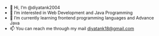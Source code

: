 - 👋 Hi, I’m @diyatank2004
- 👀 I’m interested in Web Development and Java Programming
- 🌱 I’m currently learning frontend programming languages and Advance Java
- 📫 You can reach me through my mail diyatank18@gmail.com

<!---
diyatank2004/diyatank2004 is a ✨ special ✨ repository because its `README.md` (this file) appears on your GitHub profile.
You can click the Preview link to take a look at your changes.
--->
